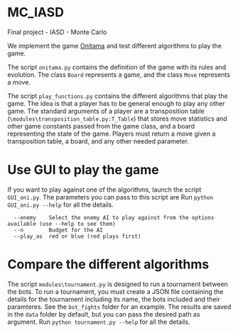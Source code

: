 # MC_IASD
Final project - IASD - Monte Carlo

We implement the game [Onitama](https://en.wikipedia.org/wiki/Onitama) and test different algorithms to play the game. 

The script `onitama.py` contains the definition of the game with its rules and evolution. The class `Board` represents a game, and the class `Move` represents a move.

The script `play_functions.py` contains the different algorithms that play the game. The idea is that a player has to be general enough to play any other game. The standard arguments of a player are a transposition table (`\modules\transposition_table.py:T_Table`) that stores move statistics and other game constants passed from the game class, and a board representing the state of the game. Players must return a move given a transposition table, a board, and any other needed parameter.

# Use GUI to play the game
If you want to play against one of the algorithms, launch the script `GUI_oni.py`. The parameters you can pass to this script are
Run `python GUI_oni.py --help` for all the details.
```
  --enemy    Select the enemy AI to play against from the options available (use --help to see them)
  --n        Budget for the AI
  --play_as  red or blue (red plays first)
```

# Compare the different algorithms
The script `modules\tournament.py` is designed to run a tournament between the bots. To run a tournament, you must create a JSON file containing the details for the tournament including its name, the bots included and their paramteres. See the `bot_fights` folder for an example.
The results are saved in the `data` folder by default, but you can pass the desired path as argument.
Run `python tournament.py --help` for all the details.


